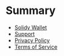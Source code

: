 # Summary

- [Solidy Wallet](README.md)
- [Support](support.md)
- [Privacy Policy](privacy.md)
- [Terms of Service](terms.md)
